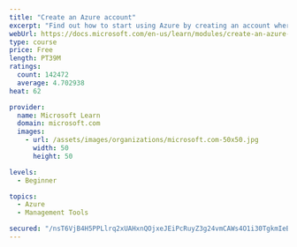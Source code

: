 ```yaml
---
title: "Create an Azure account"
excerpt: "Find out how to start using Azure by creating an account where you’ll see services and personal settings for identity, billing, and preferences."
webUrl: https://docs.microsoft.com/en-us/learn/modules/create-an-azure-account/
type: course
price: Free
length: PT39M
ratings:
  count: 142472
  average: 4.702938
heat: 62

provider:
  name: Microsoft Learn
  domain: microsoft.com
  images:
    - url: /assets/images/organizations/microsoft.com-50x50.jpg
      width: 50
      height: 50

levels:
  - Beginner

topics:
  - Azure
  - Management Tools

secured: "/nsT6VjB4H5PPLlrq2xUAHxnQOjxeJEiPcRuyZ3g24vmCAWs4O1i30TgkmIeBXQOsUEa85QRXQSAtphZKNcv/4uTgxwTCB1g9Hp2LW0YOjNjcIAA9FUmgUwNoBg959oE2n2lLKCHFrTnHZJUKR9PxKgNbTdsIxXzRC6UHRJpcnSN+M3WjimTgbXhM+FbZ/wfAv7aCW37edfPKVpHYOX6fyNzSTyuE9IqCw7onIbVxiJXnRF+kNam0b8k0XCfFnLQ/kFob/XSYRnByl+zWGJARQUeDwQihDj6RwCEiiULltOBvurPljEGZaCEDm11fg62M5ZkYnMDw8Jl+VYekkceJJOJVVpb3IVofjx1G9dQd28H3hyVXdNHxvoP5Acd+ruBKvUloi94BEtLe/5Tra22pamAkZsudZQFDyBXzVpMfB6cyr5eB8k+o+w/v9+hHs0Y;l6Pm+tjxm8ITJ2CzdXMRIQ=="
---
```


